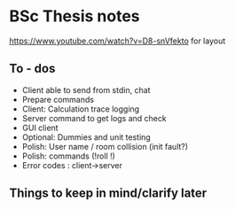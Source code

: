 # BSc Thesis notes
https://www.youtube.com/watch?v=D8-snVfekto for layout
## To - dos

- Client able to send from stdin, chat
- Prepare commands
- Client: Calculation trace logging
- Server command to get logs and check
- GUI client
- Optional: Dummies and unit testing
- Polish: User name / room collision (init fault?)
- Polish: commands (!roll !)
- Error codes : client->server

## Things to keep in mind/clarify later
